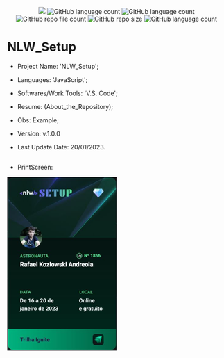 <p align="center">
  <img src="http://img.shields.io/static/v1?label=STATUS&message=Concluded&color=blue&style=flat"/>
  <img alt="GitHub language count" src="https://img.shields.io/github/languages/count/Rafa-KozAnd/NLW_Setup">
  <img alt="GitHub language count" src="https://img.shields.io/github/languages/top/Rafa-KozAnd/NLW_Setup">
  <img alt="GitHub repo file count" src="https://img.shields.io/github/directory-file-count/Rafa-KozAnd/NLW_Setup">
  <img alt="GitHub repo size" src="https://img.shields.io/github/repo-size/Rafa-KozAnd/NLW_Setup">
  <img alt="GitHub language count" src="https://img.shields.io/github/license/Rafa-KozAnd/NLW_Setup">
</p>

# NLW_Setup

- Project Name: 'NLW_Setup';
- Languages: 'JavaScript';
- Softwares/Work Tools: 'V.S. Code';
- Resume: (About_the_Repository);
- Obs: Example;
- Version: v.1.0.0

- Last Update Date: 20/01/2023.

##

- PrintScreen:
<div>
  <img align="center" height="400" widht="400" src="/Print/Maratona.JPG" />
</div><br>
